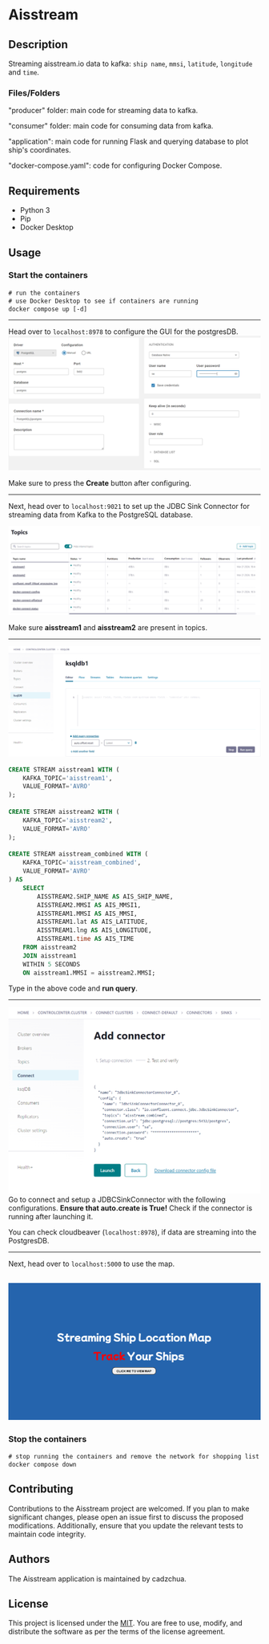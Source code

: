 # Aisstream

## Description

Streaming aisstream.io data to kafka: `ship name`, `mmsi`, `latitude`, `longitude` and `time`.

### Files/Folders

"producer" folder: main code for streaming data to kafka.

"consumer" folder: main code for consuming data from kafka.

"application": main code for running Flask and querying database to plot ship's coordinates.

"docker-compose.yaml": code for configuring Docker Compose.

## Requirements

- Python 3
- Pip
- Docker Desktop

## Usage

### Start the containers

```linux
# run the containers
# use Docker Desktop to see if containers are running
docker compose up [-d]
```

---

Head over to `localhost:8978` to configure the GUI for the postgresDB.
![Picture1!](README/photos/dbeaver.png)

Make sure to press the **Create** button after configuring.

---

Next, head over to `localhost:9021` to set up the JDBC Sink Connector for streaming data from Kafka to the PostgreSQL database.

![Picture2!](README/photos/control_centre1.png)

Make sure **aisstream1** and **aisstream2** are present in topics.

---

![Picture3!](README/photos/control_centre2.png)

```sql
CREATE STREAM aisstream1 WITH (
    KAFKA_TOPIC='aisstream1',
    VALUE_FORMAT='AVRO'
);

CREATE STREAM aisstream2 WITH (
    KAFKA_TOPIC='aisstream2',
    VALUE_FORMAT='AVRO'
);

CREATE STREAM aisstream_combined WITH (
    KAFKA_TOPIC='aisstream_combined',
    VALUE_FORMAT='AVRO'
) AS
    SELECT
        AISSTREAM2.SHIP_NAME AS AIS_SHIP_NAME,
        AISSTREAM2.MMSI AS AIS_MMSI1,
        AISSTREAM1.MMSI AS AIS_MMSI,
        AISSTREAM1.lat AS AIS_LATITUDE,
        AISSTREAM1.lng AS AIS_LONGITUDE,
        AISSTREAM1.time AS AIS_TIME
    FROM aisstream2
    JOIN aisstream1
    WITHIN 5 SECONDS
    ON aisstream1.MMSI = aisstream2.MMSI;
```

Type in the above code and **run query**.

---

![Picture4!](README/photos/control_centre3.png)
Go to connect and setup a JDBCSinkConnector with the following configurations.
**Ensure that auto.create is True!** Check if the connector is running after launching it.

You can check cloudbeaver (`localhost:8978`), if data are streaming into the PostgresDB.

---

Next, head over to `localhost:5000` to use the map.

## ![Picture5!](README/photos/aiswebsite.png)

### Stop the containers

```linux
# stop running the containers and remove the network for shopping list
docker compose down
```

## Contributing

Contributions to the Aisstream project are welcomed. If you plan to make significant changes, please open an issue first to discuss the proposed modifications.
Additionally, ensure that you update the relevant tests to maintain code integrity.

## Authors

The Aisstream application is maintained by cadzchua.

## License

This project is licensed under the [MIT](LICENSE). You are free to use, modify, and distribute the software as per the terms of the license agreement.
